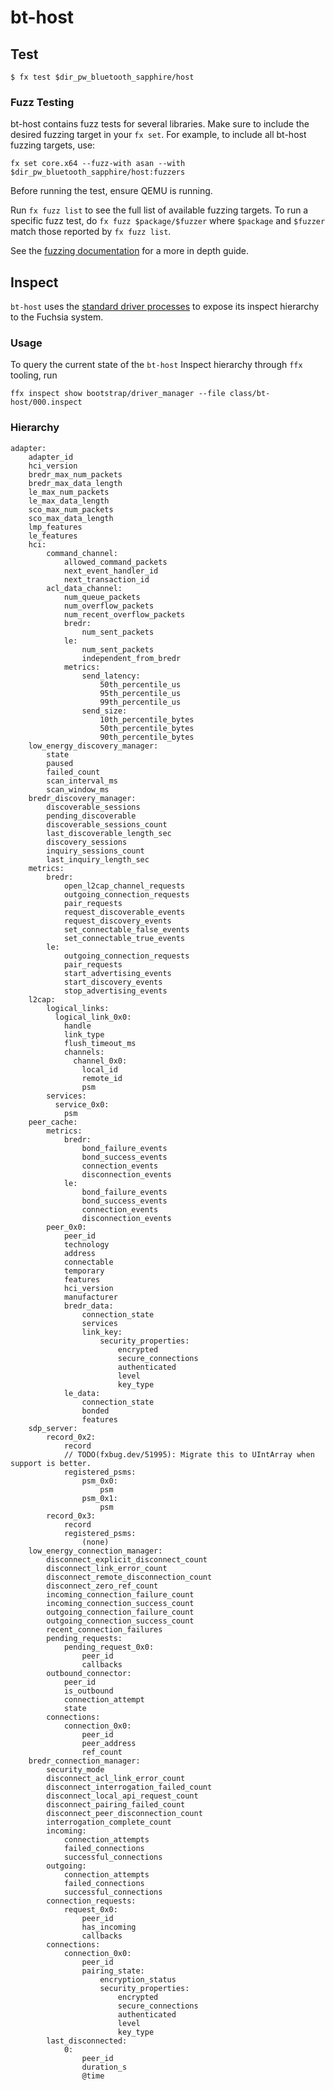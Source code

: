 # bt-host

## Test

`$ fx test $dir_pw_bluetooth_sapphire/host`

### Fuzz Testing

bt-host contains fuzz tests for several libraries. Make sure to include the desired fuzzing target
in your `fx set`. For example, to include all bt-host fuzzing targets, use:

```
fx set core.x64 --fuzz-with asan --with $dir_pw_bluetooth_sapphire/host:fuzzers
```

Before running the test, ensure QEMU is running.

Run `fx fuzz list` to see the full list of available fuzzing targets. To run a specific fuzz test,
do `fx fuzz $package/$fuzzer` where `$package` and `$fuzzer` match those reported by `fx fuzz list`.



See the [fuzzing documentation](https://fuchsia.dev/fuchsia-src/development/testing/fuzzing/overview?hl=en)
for a more in depth guide.

## Inspect

`bt-host` uses the [standard driver processes](https://fuchsia.googlesource.com/fuchsia/+/57edce1df72b148c33e8f219bddbd038cdbb861b/zircon/system/ulib/inspect/) to expose its inspect hierarchy
to the Fuchsia system.

### Usage

To query the current state of the `bt-host` Inspect hierarchy through `ffx` tooling, run

`ffx inspect show bootstrap/driver_manager --file class/bt-host/000.inspect`

### Hierarchy
```
adapter:
    adapter_id
    hci_version
    bredr_max_num_packets
    bredr_max_data_length
    le_max_num_packets
    le_max_data_length
    sco_max_num_packets
    sco_max_data_length
    lmp_features
    le_features
    hci:
        command_channel:
            allowed_command_packets
            next_event_handler_id
            next_transaction_id
        acl_data_channel:
            num_queue_packets
            num_overflow_packets
            num_recent_overflow_packets
            bredr:
                num_sent_packets
            le:
                num_sent_packets
                independent_from_bredr
            metrics:
                send_latency:
                    50th_percentile_us
                    95th_percentile_us
                    99th_percentile_us
                send_size:
                    10th_percentile_bytes
                    50th_percentile_bytes
                    90th_percentile_bytes
    low_energy_discovery_manager:
        state
        paused
        failed_count
        scan_interval_ms
        scan_window_ms
    bredr_discovery_manager:
        discoverable_sessions
        pending_discoverable
        discoverable_sessions_count
        last_discoverable_length_sec
        discovery_sessions
        inquiry_sessions_count
        last_inquiry_length_sec
    metrics:
        bredr:
            open_l2cap_channel_requests
            outgoing_connection_requests
            pair_requests
            request_discoverable_events
            request_discovery_events
            set_connectable_false_events
            set_connectable_true_events
        le:
            outgoing_connection_requests
            pair_requests
            start_advertising_events
            start_discovery_events
            stop_advertising_events
    l2cap:
        logical_links:
          logical_link_0x0:
            handle
            link_type
            flush_timeout_ms
            channels:
              channel_0x0:
                local_id
                remote_id
                psm
        services:
          service_0x0:
            psm
    peer_cache:
        metrics:
            bredr:
                bond_failure_events
                bond_success_events
                connection_events
                disconnection_events
            le:
                bond_failure_events
                bond_success_events
                connection_events
                disconnection_events
        peer_0x0:
            peer_id
            technology
            address
            connectable
            temporary
            features
            hci_version
            manufacturer
            bredr_data:
                connection_state
                services
                link_key:
                    security_properties:
                        encrypted
                        secure_connections
                        authenticated
                        level
                        key_type
            le_data:
                connection_state
                bonded
                features
    sdp_server:
        record_0x2:
            record
            // TODO(fxbug.dev/51995): Migrate this to UIntArray when support is better.
            registered_psms:
                psm_0x0:
                    psm
                psm_0x1:
                    psm
        record_0x3:
            record
            registered_psms:
                (none)
    low_energy_connection_manager:
        disconnect_explicit_disconnect_count
        disconnect_link_error_count
        disconnect_remote_disconnection_count
        disconnect_zero_ref_count
        incoming_connection_failure_count
        incoming_connection_success_count
        outgoing_connection_failure_count
        outgoing_connection_success_count
        recent_connection_failures
        pending_requests:
            pending_request_0x0:
                peer_id
                callbacks
        outbound_connector:
            peer_id
            is_outbound
            connection_attempt
            state
        connections:
            connection_0x0:
                peer_id
                peer_address
                ref_count
    bredr_connection_manager:
        security_mode
        disconnect_acl_link_error_count
        disconnect_interrogation_failed_count
        disconnect_local_api_request_count
        disconnect_pairing_failed_count
        disconnect_peer_disconnection_count
        interrogation_complete_count
        incoming:
            connection_attempts
            failed_connections
            successful_connections
        outgoing:
            connection_attempts
            failed_connections
            successful_connections
        connection_requests:
            request_0x0:
                peer_id
                has_incoming
                callbacks
        connections:
            connection_0x0:
                peer_id
                pairing_state:
                    encryption_status
                    security_properties:
                        encrypted
                        secure_connections
                        authenticated
                        level
                        key_type
        last_disconnected:
            0:
                peer_id
                duration_s
                @time
```

